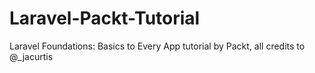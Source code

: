 # Laravel-Packt-Tutorial
Laravel Foundations: Basics to Every App tutorial by Packt, all credits to @_jacurtis
